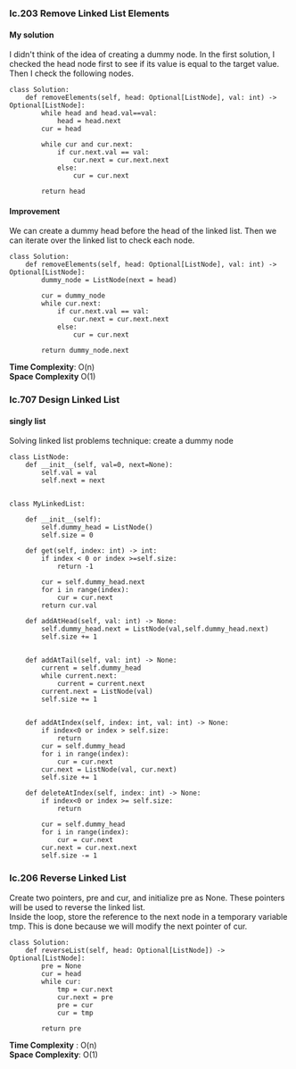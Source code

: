 ### lc.203 Remove Linked List Elements     
#### My solution    
I didn't think of the idea of creating a dummy node. In the first solution, I checked the head node first to see if its value is equal to the target value.     
Then I check the following nodes.
```
class Solution:
    def removeElements(self, head: Optional[ListNode], val: int) -> Optional[ListNode]:
        while head and head.val==val:
            head = head.next
        cur = head

        while cur and cur.next:
            if cur.next.val == val:
                cur.next = cur.next.next
            else:
                cur = cur.next
        
        return head
```
#### Improvement    
We can create a dummy head before the head of the linked list. Then we can iterate over the linked list to check each node.    
```
class Solution:
    def removeElements(self, head: Optional[ListNode], val: int) -> Optional[ListNode]:
        dummy_node = ListNode(next = head)

        cur = dummy_node
        while cur.next:
            if cur.next.val == val:
                cur.next = cur.next.next
            else:
                cur = cur.next
        
        return dummy_node.next
```
**Time Complexity**: O(n)    
**Space Complexity** O(1)   


### lc.707 Design Linked List   
#### singly list   
Solving linked list problems technique: create a dummy node    
```
class ListNode:
    def __init__(self, val=0, next=None):
        self.val = val
        self.next = next


class MyLinkedList:

    def __init__(self):
        self.dummy_head = ListNode()
        self.size = 0
        
    def get(self, index: int) -> int:
        if index < 0 or index >=self.size:
            return -1
        
        cur = self.dummy_head.next
        for i in range(index):
            cur = cur.next
        return cur.val
        
    def addAtHead(self, val: int) -> None:
        self.dummy_head.next = ListNode(val,self.dummy_head.next)
        self.size += 1
        

    def addAtTail(self, val: int) -> None:
        current = self.dummy_head
        while current.next:
            current = current.next
        current.next = ListNode(val)
        self.size += 1
        

    def addAtIndex(self, index: int, val: int) -> None:
        if index<0 or index > self.size:
            return
        cur = self.dummy_head
        for i in range(index):
            cur = cur.next
        cur.next = ListNode(val, cur.next)
        self.size += 1

    def deleteAtIndex(self, index: int) -> None:
        if index<0 or index >= self.size:
            return

        cur = self.dummy_head
        for i in range(index):
            cur = cur.next
        cur.next = cur.next.next
        self.size -= 1

```

### lc.206 Reverse Linked List   
Create two pointers, pre and cur, and initialize pre as None. These pointers will be used to reverse the linked list.   
Inside the loop, store the reference to the next node in a temporary variable tmp. This is done because we will modify the next pointer of cur.    
```
class Solution:
    def reverseList(self, head: Optional[ListNode]) -> Optional[ListNode]:
        pre = None
        cur = head
        while cur:
            tmp = cur.next
            cur.next = pre
            pre = cur
            cur = tmp
            
        return pre
```
**Time Complexity** : O(n)   
**Space Complexity**: O(1)  
